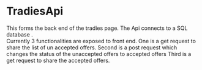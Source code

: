 # TradiesApi
This forms the back end of the tradies page. The Api connects to a SQL database .  
Currently 3 functionalities are exposed to front end. 
One is a get request to share the list of un accepted offers.
Second is a post request which changes the status of the unaccepted offers to accepted offers
Third is a get request to share the accepted offers.
